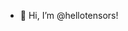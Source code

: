 - 👋 Hi, I’m @hellotensors!

<!---
hellotensors/hellotensors is a ✨ special ✨ repository because its `README.md` (this file) appears on your GitHub profile.
You can click the Preview link to take a look at your changes.
--->
